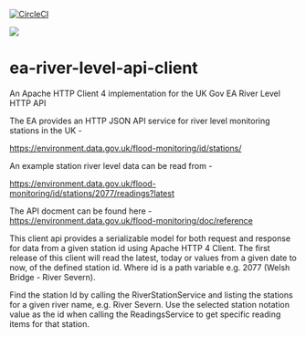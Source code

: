 [![CircleCI](https://circleci.com/gh/johnhunsley/ea-river-level-api-client.svg?style=svg)](https://circleci.com/gh/johnhunsley/ea-river-level-api-client)

[![](https://jitpack.io/v/johnhunsley/ea-river-level-api-client.svg)](https://jitpack.io/#johnhunsley/ea-river-level-api-client)

# ea-river-level-api-client
An Apache HTTP Client 4 implementation for the UK Gov EA River Level HTTP API

The EA provides an HTTP JSON API service for river level monitoring stations in the UK - 

https://environment.data.gov.uk/flood-monitoring/id/stations/

An example station river level data can be read from -

https://environment.data.gov.uk/flood-monitoring/id/stations/2077/readings?latest

The API docment can be found here - https://environment.data.gov.uk/flood-monitoring/doc/reference

This client api provides a serializable model for both request and response for data from a given station id using Apache HTTP 4 Client. The first release of this client will read the latest, today or values from a given date to now, of the defined station id. Where id is a path variable e.g. 2077 (Welsh Bridge - River Severn).

Find the station Id by calling the RiverStationService and listing the stations for a given river name, e.g. River Severn. 
Use the selected station notation value as the id when calling the ReadingsService to get specific reading items for that station. 
